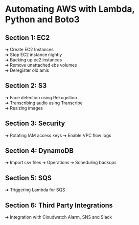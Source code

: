 # Automating AWS with Lambda, Python and Boto3

## Section 1: EC2
➔ Create EC2 Instances \
➔ Stop EC2 instance nightly \
➔ Backing up ec2 instances \
➔ Remove unattached ebs volumes \
➔ Deregister old amis

## Section 2: S3
➔ Face detection using Rekognition \
➔ Transcribing audio using Transcribe \
➔ Resizing images

## Section 3: Security
➔ Rotating IAM access keys
➔ Enable VPC flow logs

## Section 4: DynamoDB
➔ Import csv files
➔ Operations
➔ Scheduling backups

## Section 5: SQS
➔ Triggering Lambda for SQS

## Section 6: Third Party Integrations
➔ Integration with Cloudwatch Alarm, SNS and Slack



